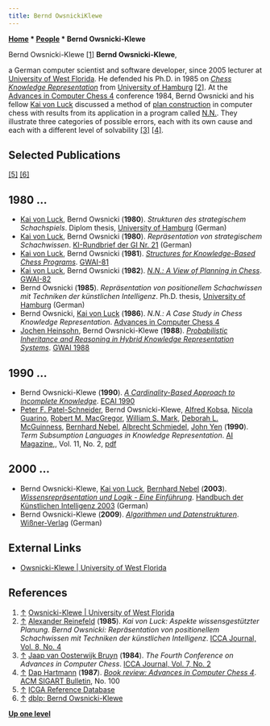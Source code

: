 ```yaml
---
title: Bernd OwsnickiKlewe
---
```

**[Home](Home "Home") * [People](People "People") * Bernd Owsnicki-Klewe**

[](https://uwf.edu/hmcse/departments/computer-science/our-faculty/faculty-profiles/dr-bernd-owsnicki-klewe.html) Bernd Owsnicki-Klewe <a id="cite-note-1" href="#cite-ref-1">[1]</a>
**Bernd Owsnicki-Klewe**,

a German computer scientist and software developer, since 2005 lecturer at [University of West Florida](https://en.wikipedia.org/wiki/University_of_West_Florida).
He defended his Ph.D. in 1985 on *[Chess Knowledge Representation](Knowledge "Knowledge")* from [University of Hamburg](University_of_Hamburg "University of Hamburg") <a id="cite-note-2" href="#cite-ref-2">[2]</a>.
At the [Advances in Computer Chess 4](Advances_in_Computer_Chess_4 "Advances in Computer Chess 4") conference 1984, Bernd Owsnicki and his fellow [Kai von Luck](Kai_von_Luck "Kai von Luck") discussed a method of [plan construction](Planning "Planning") in computer chess with results from its application in a program called [N.N.](N.N. "N.N.").
They illustrate three categories of possible errors, each with its own cause and each with a different level of solvability <a id="cite-note-3" href="#cite-ref-3">[3]</a> <a id="cite-note-4" href="#cite-ref-4">[4]</a>.

## Selected Publications

<a id="cite-note-5" href="#cite-ref-5">[5]</a> <a id="cite-note-6" href="#cite-ref-6">[6]</a>

## 1980 ...

- [Kai von Luck](Kai_von_Luck "Kai von Luck"), Bernd Owsnicki (**1980**). *Strukturen des strategischem Schachspiels*. Diplom thesis, [University of Hamburg](University_of_Hamburg "University of Hamburg") (German)
- [Kai von Luck](Kai_von_Luck "Kai von Luck"), Bernd Owsnicki (**1980**). *Repräsentation von strategischem Schachwissen*. [KI-Rundbrief der GI Nr. 21](https://fb-ki.gi.de/fileadmin/FB/KI/Rundbriefe/Nummer_21.pdf) (German)
- [Kai von Luck](Kai_von_Luck "Kai von Luck"), Bernd Owsnicki (**1981**). *[Structures for Knowledge-Based Chess Programs](https://link.springer.com/chapter/10.1007/978-3-662-02328-0_27)*. [GWAI-81](https://dblp.uni-trier.de/db/conf/ki/gwai1981.html)
- [Kai von Luck](Kai_von_Luck "Kai von Luck"), Bernd Owsnicki (**1982**). *[N.N.: A View of Planning in Chess](https://link.springer.com/chapter/10.1007%2F978-3-642-68826-3_8)*. [GWAI-82](https://dblp.uni-trier.de/db/conf/ki/gwai1982.html)
- Bernd Owsnicki (**1985**). *Repräsentation von positionellem Schachwissen mit Techniken der künstlichen Intelligenz*. Ph.D. thesis, [University of Hamburg](University_of_Hamburg "University of Hamburg") (German)
- Bernd Owsnicki, [Kai von Luck](Kai_von_Luck "Kai von Luck") (**1986**). *N.N.: A Case Study in Chess Knowledge Representation*. [Advances in Computer Chess 4](Advances_in_Computer_Chess_4 "Advances in Computer Chess 4")
- [Jochen Heinsohn](https://dblp.uni-trier.de/pers/hd/h/Heinsohn:Jochen), Bernd Owsnicki-Klewe (**1988**). *[Probabilistic Inheritance and Reasoning in Hybrid Knowledge Representation Systems](https://link.springer.com/chapter/10.1007/978-3-642-74064-0_5)*. [GWAI 1988](https://dblp.uni-trier.de/db/conf/ki/gwai88.html)

## 1990 ...

- Bernd Owsnicki-Klewe (**1990**). *[A Cardinality-Based Approach to Incomplete Knowledge](https://dl.acm.org/doi/abs/10.5555/3070070.3070165)*. [ECAI 1990](https://dblp.uni-trier.de/db/conf/ecai/ecai90.html)
- [Peter F. Patel-Schneider](https://scholar.google.com/citations?user=9WivH3kAAAAJ&hl=en), Bernd Owsnicki-Klewe, [Alfred Kobsa](https://scholar.google.com/citations?user=0nBysEcAAAAJ&hl=en), [Nicola Guarino](https://en.wikipedia.org/wiki/Nicola_Guarino), [Robert M. MacGregor](https://dblp.uni-trier.de/pers/hd/m/MacGregor:Robert_M=.html), [William S. Mark](https://en.wikipedia.org/wiki/William_Mark), [Deborah L. McGuinness](https://en.wikipedia.org/wiki/Deborah_McGuinness), [Bernhard Nebel](Mathematician#BNebel "Mathematician"), [Albrecht Schmiedel](https://scholar.google.com/citations?user=f3_a9lcAAAAJ&hl=en), [John Yen](Mathematician#JYen "Mathematician") (**1990**). *Term Subsumption Languages in Knowledge Representation*. [AI Magazine](AAAI#AIMAG "AAAI"),, Vol. 11, No. 2, [pdf](http://dl.kr.org/oldproceedings/AIMag11-02-003.pdf)

## 2000 ...

- Bernd Owsnicki-Klewe, [Kai von Luck](Kai_von_Luck "Kai von Luck"), [Bernhard Nebel](Mathematician#BNebel "Mathematician") (**2003**). *[Wissensrepräsentation und Logik - Eine Einführung](https://www.degruyter.com/view/books/9783486598834/9783486598834.153/9783486598834.153.xml)*. [Handbuch der Künstlichen Intelligenz 2003](https://www.degruyter.com/viewbooktoc/product/230985) (German)
- Bernd Owsnicki-Klewe (**2009**). *[Algorithmen und Datenstrukturen](https://www.zvab.com/buch-suchen/autor/bernd-owsnicki-klewe/)*. [Wißner-Verlag](https://www.wissner.com/) (German)

## External Links

- [Owsnicki-Klewe | University of West Florida](https://uwf.edu/hmcse/departments/computer-science/our-faculty/faculty-profiles/dr-bernd-owsnicki-klewe.html)

## References

1. <a id="cite-ref-1" href="#cite-note-1">↑</a> [Owsnicki-Klewe | University of West Florida](https://uwf.edu/hmcse/departments/computer-science/our-faculty/faculty-profiles/dr-bernd-owsnicki-klewe.html)
1. <a id="cite-ref-2" href="#cite-note-2">↑</a> [Alexander Reinefeld](Alexander_Reinefeld "Alexander Reinefeld") (**1985**). *Kai von Luck: Aspekte wissensgestützter Planung. Bernd Owsnicki: Repräsentation von positionellem Schachwissen mit Techniken der künstlichen Intelligenz*. [ICCA Journal, Vol. 8, No. 4](ICGA_Journal#8_4 "ICGA Journal")
1. <a id="cite-ref-3" href="#cite-note-3">↑</a> [Jaap van Oosterwijk Bruyn](Jaap_van_Oosterwijk_Bruyn "Jaap van Oosterwijk Bruyn") (**1984**). *The Fourth Conference on Advances in Computer Chess*. [ICCA Journal, Vol. 7, No. 2](ICGA_Journal#7_2 "ICGA Journal")
1. <a id="cite-ref-4" href="#cite-note-4">↑</a> [Dap Hartmann](Dap_Hartmann "Dap Hartmann") (**1987**). *[Book review: Advances in Computer Chess 4](https://dl.acm.org/doi/10.1145/24671.1057627)*. [ACM SIGART Bulletin](ACM#SIGART "ACM"), No. 100
1. <a id="cite-ref-5" href="#cite-note-5">↑</a> [ICGA Reference Database](ICGA_Journal#RefDB "ICGA Journal")
1. <a id="cite-ref-6" href="#cite-note-6">↑</a> [dblp: Bernd Owsnicki-Klewe](https://dblp.uni-trier.de/pers/hd/o/Owsnicki=Klewe:Bernd)

**[Up one level](People "People")**

